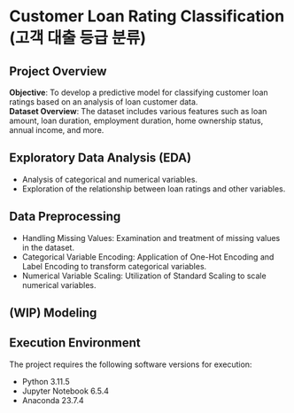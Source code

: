 # Customer Loan Rating Classification (고객 대출 등급 분류)

## Project Overview

**Objective**: To develop a predictive model for classifying customer loan ratings based on an analysis of loan customer data.  
**Dataset Overview**: The dataset includes various features such as loan amount, loan duration, employment duration, home ownership status, annual income, and more.

## Exploratory Data Analysis (EDA)

- Analysis of categorical and numerical variables.
- Exploration of the relationship between loan ratings and other variables.

## Data Preprocessing

- Handling Missing Values: Examination and treatment of missing values in the dataset.
- Categorical Variable Encoding: Application of One-Hot Encoding and Label Encoding to transform categorical variables.
- Numerical Variable Scaling: Utilization of Standard Scaling to scale numerical variables.

## (WIP) Modeling

## Execution Environment

The project requires the following software versions for execution:

- Python 3.11.5
- Jupyter Notebook 6.5.4
- Anaconda 23.7.4
